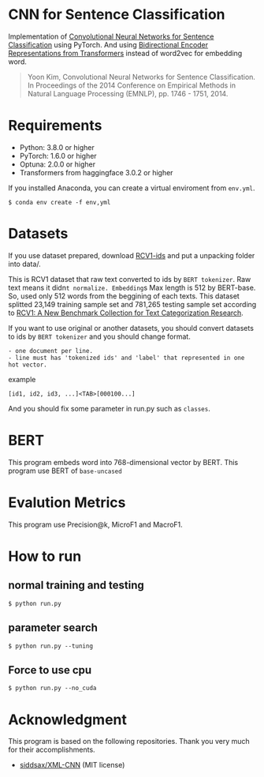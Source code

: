 # CNN for Sentence Classification 
Implementation of [Convolutional Neural Networks for Sentence Classification](https://www.aclweb.org/anthology/D14-1181/) using PyTorch.
And using [Bidirectional Encoder Representations from Transformers](https://arxiv.org/abs/1810.04805) instead of word2vec for embedding word.

> Yoon Kim, Convolutional Neural Networks for Sentence Classification. In Proceedings of the 2014 Conference on Empirical Methods in Natural Language Processing (EMNLP), pp. 1746 - 1751, 2014.

# Requirements
- Python: 3.8.0 or higher
- PyTorch: 1.6.0 or higher
- Optuna: 2.0.0 or higher
- Transformers from haggingface 3.0.2 or higher

If you installed Anaconda, you can create a virtual enviroment from `env.yml`.
```
$ conda env create -f env,yml
```

# Datasets
If you use dataset prepared, download [RCV1-ids](https://drive.google.com/file/d/1kBKbH2sOjHZc-jJgayFO5FP8dK8tMrgk/view?usp=sharing) and put a unpacking folder into data/.

This is RCV1 dataset that raw text converted to ids by `BERT tokenizer`.
Raw text means it didn`t normalize.
Embedding`s Max length is 512 by BERT-base. So, used only 512 words from the beggining of each texts.
This dataset splitted 23,149 training sample set and 781,265 testing sample set according to [RCV1: A New Benchmark Collection for Text Categorization Research](https://www.jmlr.org/papers/volume5/lewis04a/lewis04a.pdf). 

If you want to use original or another datasets, you should convert datasets to ids by `BERT tokenizer` and you should change format.
```
- one document per line.
- line must has 'tokenized ids' and 'label' that represented in one hot vector.
```
example
```
[id1, id2, id3, ...]<TAB>[000100...]
```
And you should fix some parameter in run.py such as `classes`.


# BERT
This program embeds word into 768-dimensional vector by BERT.
This program use BERT of `base-uncased`

# Evalution Metrics
This program use Precision@k, MicroF1 and MacroF1.

# How to run
## normal training and testing
```
$ python run.py
```

## parameter search
```
$ python run.py --tuning
```

## Force to use cpu
```
$ python run.py --no_cuda
```

# Acknowledgment
This program is based on the following repositories.
Thank you very much for their accomplishments.

- [siddsax/XML-CNN](https://github.com/siddsax/XML-CNN) (MIT license)